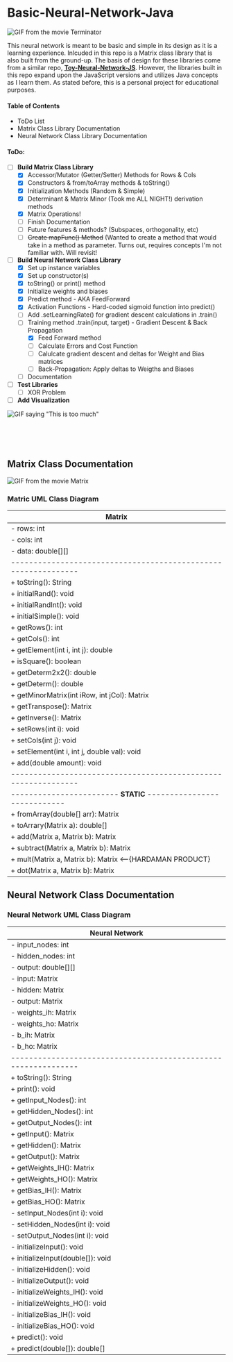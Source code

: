 # Basic-Neural-Network-Java

![GIF from the movie Terminator](https://media.giphy.com/media/1j9f6wCFelOwzbGyoa/giphy.gif)

This neural network is meant to be basic and simple in its design as it is a learning experience. Inlcuded in this repo is a Matrix class library that is also built from the ground-up. The basis of design for these libraries come from a similar repo, **[Toy-Neural-Network-JS](https://github.com/BaileyPelletier/Toy-Neural-Network-JS)**. However, the libraries built in this repo expand upon the JavaScript versions and utilizes Java concepts as I learn them. As stated before, this is a personal project for educational purposes.

#### Table of Contents
- ToDo List
- Matrix Class Library Documentation
- Neural Network Class Library Documentation


#### ToDo:
- [ ] **Build Matrix Class Library**
   - [x] Accessor/Mutator (Getter/Setter) Methods for Rows & Cols
   - [x] Constructors & from/toArray methods & toString()
   - [x] Initialization Methods (Random & Simple)
   - [x] Determinant & Matrix Minor (Took me ALL NIGHT!) derivation methods 
   - [x] Matrix Operations!
   - [ ] Finish Documentation
   - [ ] Future features & methods? (Subspaces, orthogonality, etc)
   - [ ] ~~Create mapFunc() Method~~ (Wanted to create a method that would take in a method as parameter. Turns out, requires concepts I'm not familiar with. Will revisit!
- [ ] **Build Neural Network Class Library**
   - [x] Set up instance variables
   - [x] Set up constructor(s)
   - [x] toString() or print() method
   - [x] Initialize weights and biases
   - [x] Predict method - AKA FeedForward
   - [x] Activation Functions - Hard-coded sigmoid function into predict()
   - [ ] Add .setLearningRate() for gradient descent calculations in .train()
   - [ ] Training method .train(input, target) - Gradient Descent & Back Propagation
      - [x] Feed Forward method
      - [ ] Calculate Errors and Cost Function
      - [ ] Calulcate gradient descent and deltas for Weight and Bias matrices
      - [ ] Back-Propagation: Apply deltas to Weigths and Biases
   - [ ] Documentation
- [ ] **Test Libraries**
   - [ ] XOR Problem
- [ ] **Add Visualization**

![GIF saying "This is too much"](https://media.giphy.com/media/l3q2Ph0I1osaagoQE/giphy.gif)

</br>
</br>
</br>

## Matrix Class Documentation

![GIF from the movie Matrix](https://media.giphy.com/media/QS0KOjNRG0tfG/giphy.gif)

### Matric UML Class Diagram
|     Matrix      |
|--------|
| - rows: int |
| - cols: int |
| - data: double[][] |
|--------------------------------------------------------------|
| + toString(): String|
| + initialRand(): void|
| + initialRandInt(): void|
| + initialSimple(): void|
| + getRows(): int|
| + getCols(): int|
| + getElement(int i, int j): double|
| + isSquare(): boolean|
| + getDeterm2x2(): double|
| + getDeterm(): double|
| + getMinorMatrix(int iRow, int jCol): Matrix|
| + getTranspose(): Matrix|
| + getInverse(): Matrix|
| + setRows(int i): void|
| + setCols(int j): void|
| + setElement(int i, int j, double val): void|
| + add(double amount): void|
|--------------------------------------------------------------|
|------------------------ **STATIC** ----------------------------|
| + fromArray(double[] arr): Matrix|
| + toArrary(Matrix a): double[]|
| + add(Matrix a, Matrix b): Matrix|
| + subtract(Matrix a, Matrix b): Matrix|
| + mult(Matrix a, Matrix b): Matrix  <--{HARDAMAN PRODUCT} |
| + dot(Matrix a, Matrix b): Matrix|


## Neural Network Class Documentation

### Neural Network UML Class Diagram
|     Neural Network      |
|--------|
| - input_nodes: int |
| - hidden_nodes: int |
| - output: double[][] |
| - input: Matrix |
| - hidden: Matrix |
| - output: Matrix |
| - weights_ih: Matrix |
| - weights_ho: Matrix |
| - b_ih: Matrix |
| - b_ho: Matrix |
|--------------------------------------------------------------|
| + toString(): String|
| + print(): void|
| + getInput_Nodes(): int|
| + getHidden_Nodes(): int|
| + getOutput_Nodes(): int|
| + getInput(): Matrix|
| + getHidden(): Matrix|
| + getOutput(): Matrix|
| + getWeights_IH(): Matrix|
| + getWeights_HO(): Matrix|
| + getBias_IH(): Matrix|
| + getBias_HO(): Matrix|
| - setInput_Nodes(int i): void|
| - setHidden_Nodes(int i): void|
| - setOutput_Nodes(int i): void|
| - initializeInput(): void|
| + initializeInput(double[]): void|
| - initializeHidden(): void|
| - initializeOutput(): void|
| - initializeWeights_IH(): void|
| - initializeWeights_HO(): void|
| - initializeBias_IH(): void|
| - initializeBias_HO(): void|
| + predict(): void|
| + predict(double[]): double[]|
